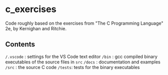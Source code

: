 # c_exercises

Code roughly based on the exercises from "The C Programming Language" 2e, by Kernighan and Ritchie. 

## Contents

`/.vscode` : settings for the VS Code text editor
`/bin` : gcc compiled binary executables of the source files in `src`
`/docs` : documentation and examples
`/src` : the source C code
`/tests`: tests for the binary executables